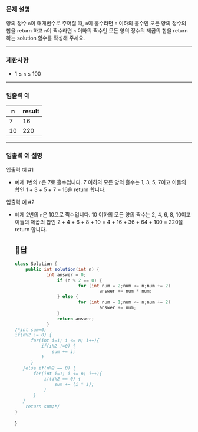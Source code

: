 ### **문제 설명**

양의 정수 `n`이 매개변수로 주어질 때, `n`이 홀수라면 `n` 이하의 홀수인 모든 양의 정수의 합을 return 하고 `n`이 짝수라면 `n` 이하의 짝수인 모든 양의 정수의 제곱의 합을 return 하는 solution 함수를 작성해 주세요.

---

### 제한사항

- 1 ≤ `n` ≤ 100

---

### 입출력 예

| n | result |
| --- | --- |
| 7 | 16 |
| 10 | 220 |

---

### 입출력 예 설명

입출력 예 #1

- 예제 1번의 `n`은 7로 홀수입니다. 7 이하의 모든 양의 홀수는 1, 3, 5, 7이고 이들의 합인 1 + 3 + 5 + 7 = 16을 return 합니다.

입출력 예 #2

- 예제 2번의 `n`은 10으로 짝수입니다. 10 이하의 모든 양의 짝수는 2, 4, 6, 8, 10이고 이들의 제곱의 합인 2 + 4 + 6 + 8 + 10 = 4 + 16 + 36 + 64 + 100 = 220을 return 합니다.
    
    
    ## 🤲답
    
    ```java
    class Solution {
    	public int solution(int n) {
    			int answer = 0;
    				if (n % 2 == 0) {
    						for (int num = 2;num <= n;num += 2)
    								answer += num * num;
    				} else {
    						for (int num = 1;num <= n;num += 2)
    								answer += num;
    				}
    				return answer;
    			}
    /*int sum=0;   
    if(n%2 != 0) {
          for(int i=1; i <= n; i++){
              if(i%2 !=0) {
                  sum += i;
              }
          }
       }else if(n%2 == 0) {
           for(int i=1; i <= n; i++){
               if(i%2 == 0) {
                   sum += (i * i);
               }
           }
       }
        return sum;*/
    }
    
    ```
    
    }
